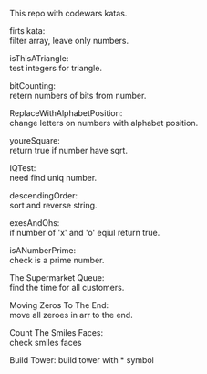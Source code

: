 This repo with codewars katas.  

firts kata:  
filter array, leave only numbers.  

isThisATriangle:  
test integers for triangle.

bitCounting:  
retern numbers of bits from number.

ReplaceWithAlphabetPosition:  
change letters on numbers with alphabet position.  

youreSquare:  
return true if number have sqrt.  

IQTest:  
need find uniq number.

descendingOrder:  
sort and reverse string.

exesAndOhs:  
if number of 'x' and 'o' eqiul return true.  

isANumberPrime:  
check is a prime number.  
  
The Supermarket Queue:  
find the time for all customers.  
  
Moving Zeros To The End:  
move all zeroes in arr to the end.  
  
Count The Smiles Faces:  
check smiles faces  
  
Build Tower: 
build tower with * symbol  